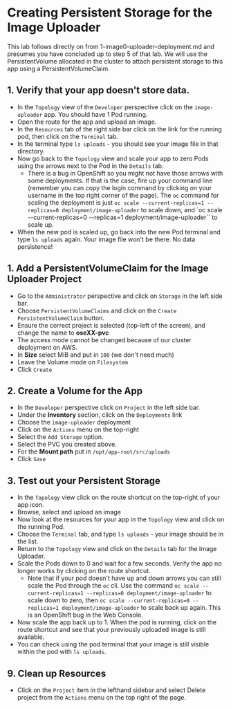 # Creating Persistent Storage for the Image Uploader
This lab follows directly on from 1-image0-uploader-deployment.md and presumes you have concluded up to step 5 of that lab. We will use the PersistentVolume allocated in the cluster to attach persistent storage to this app using a PersistentVolumeClaim. 

## 1. Verify that your app doesn't store data.
- In the ``Topology`` view of the ``Developer`` perspective click on the ``image-uploader`` app. You should have 1 Pod running. 
- Open the route for the app and upload an image. 
- In the ``Resources`` tab of the right side bar click on the link for the running pod, then click on the ``Terminal`` tab.
- In the terminal type ``ls uploads`` - you should see your image file in that directory.
- Now go back to the ``Topology`` view and scale your app to zero Pods using the arrows next to the Pod in the ``Details`` tab.
  - There is a bug in OpenShift so you might not have those arrows with some deployments. If that is the case, fire up your command line (remember you can copy the login command by clicking on your username in the top right corner of the page). The ``oc`` command for scaling the deployment is just ``oc scale --current-replicas=1 --replicas=0 deployment/image-uploader`` to scale down, and `oc scale --current-replicas=0 --replicas=1 deployment/image-uploader`` to scale up. 
- When the new pod is scaled up, go back into the new Pod terminal and type ``ls uploads`` again. Your image file won't be there. No data persistence!
  
## 1. Add a PersistentVolumeClaim for the Image Uploader Project
- Go to the ``Administrator`` perspective and click on ``Storage`` in the left side bar.
- Choose ``PersistentVolumeClaims`` and click on the ``Create PersistentVolumeClaim`` button.
- Ensure the correct project is selected (top-left of the screen), and change the name to **oseXX-pvc**
- The access mode cannot be changed because of our cluster deployment on AWS.
- In **Size** select MiB and put in ``100`` (we don't need much)
- Leave the Volume mode on ``Filesystem``
- Click ``Create``

## 2. Create a Volume for the App
- In the ``Developer`` perspective click on ``Project`` in the left side bar.
- Under the **Inventory** section, click on the ``Deployments`` link
- Choose the ``image-uploader`` deployment
- Click on the ``Actions`` menu on the top-right
- Select the ``Add Storage`` option.
- Select the PVC you created above.
- For the **Mount path** put in ``/opt/app-root/src/uploads``
- Click ``Save``

## 3. Test out your Persistent Storage
- In the ``Topology`` view click on the route shortcut on the top-right of your app icon.
- Browse, select and upload an image
- Now look at the resources for your app in the ``Topology`` view and click on the running Pod.
- Choose the ``Terminal`` tab, and type ``ls uploads`` - your image should be in the list.
- Return to the ``Topology`` view and click on the ``Details`` tab for the Image Uploader.
- Scale the Pods down to 0 and wait for a few seconds. Verify the app no longer works by clicking on the route shortcut.
  - Note that if your pod doesn't have up and down arrows you can still scale the Pod through the ``oc`` cli. Use the command ``oc scale --current-replicas=1 --replicas=0 deployment/image-uploader`` to scale down to zero, then ``oc scale --current-replicas=0 --replicas=1 deployment/image-uploader`` to scale back up again. This is an OpenShift bug in the Web Console.
- Now scale the app back up to 1. When the pod is running, click on the route shortcut and see that your previously uploaded image is still available.
- You can check using the pod terminal that your image is still visible within the pod with ``ls uploads``. 


## 9. Clean up Resources
- Click on the ``Project`` item in the lefthand sidebar and select Delete project from the ``Actions`` menu on the top right of the page. 